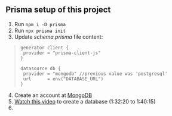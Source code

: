 ## Prisma setup of this project

 1. Run `npm i -D prisma`
 2. Run `npx prisma init`
 3. Update *schema.prisma* file content:
 >```prisma
>generator client {
>  provider = "prisma-client-js"
>}
>
>datasource db {
>  provider = "mongodb" //previous value was 'postgresql'
>  url      = env("DATABASE_URL")
>}
  >```
4. Create an account at [MongoDB](https://www.mongodb.com/atlas/database)
5. [Watch this video](https://www.youtube.com/watch?v=c_-b_isI4vg&t=1790s) to create a database (1:32:20 to 1:40:15)
6. 